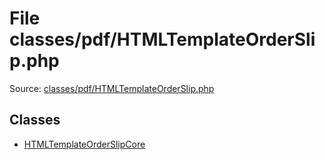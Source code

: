 File classes/pdf/HTMLTemplateOrderSlip.php
=========
Source: [classes/pdf/HTMLTemplateOrderSlip.php](https://github.com/PrestaShop/PrestaShop/blob/1.6.1.1/classes/pdf/HTMLTemplateOrderSlip.php)


Classes
-------

* [HTMLTemplateOrderSlipCore](class.HTMLTemplateOrderSlipCore)


